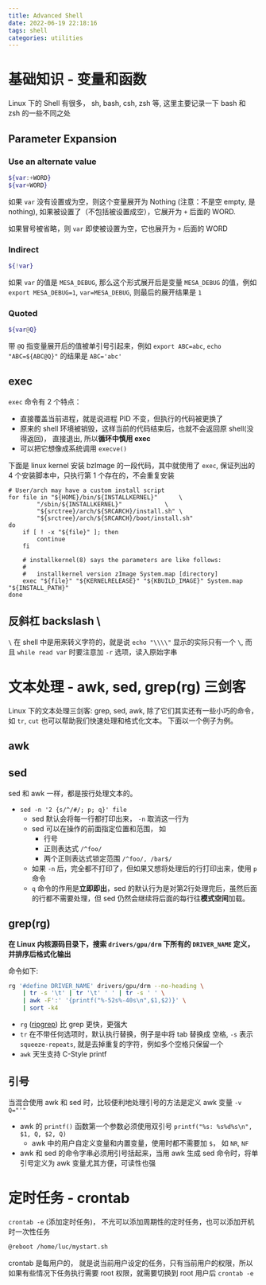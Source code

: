 ```yaml
---
title: Advanced Shell
date: 2022-06-19 22:18:16
tags: shell
categories: utilities
---
```


# 基础知识 - 变量和函数

Linux 下的 Shell 有很多， sh, bash, csh, zsh 等, 这里主要记录一下 bash 和 zsh 的一些不同之处

## Parameter Expansion

### Use an alternate value

```bash
${var:+WORD}
${var+WORD}
```

如果 `var` 没有设置或为空，则这个变量展开为 Nothing (注意：不是空 empty, 是 nothing), 如果被设置了（不包括被设置成空），它展开为 `+` 后面的 WORD.

如果冒号被省略，则 `var` 即使被设置为空，它也展开为 `+` 后面的 WORD


### Indirect

```bash
${!var}
```

如果 `var` 的值是 `MESA_DEBUG`, 那么这个形式展开后是变量 `MESA_DEBUG` 的值，例如 `export MESA_DEBUG=1`, `var=MESA_DEBUG`, 则最后的展开结果是 `1`

### Quoted

```bash
${var@Q}
```

带 `@Q` 指变量展开后的值被单引号引起来，例如 `export ABC=abc`, `echo "ABC=${ABC@Q}"` 的结果是 `ABC='abc'`

## exec

`exec` 命令有 2 个特点：
- 直接覆盖当前进程，就是说进程 PID 不变，但执行的代码被更换了
- 原来的 shell 环境被销毁，这样当前的代码结束后，也就不会返回原 shell(没得返回)， 直接退出, 所以**循环中慎用 exec**
- 可以把它想像成系统调用 `execve()`

下面是 linux kernel 安装 bzImage 的一段代码，其中就使用了 `exec`, 保证列出的 4 个安装脚本中，只执行第 1 个存在的，不会重复安装

```shell
# User/arch may have a custom install script
for file in "${HOME}/bin/${INSTALLKERNEL}"		\
	    "/sbin/${INSTALLKERNEL}"			\
	    "${srctree}/arch/${SRCARCH}/install.sh"	\
	    "${srctree}/arch/${SRCARCH}/boot/install.sh"
do
	if [ ! -x "${file}" ]; then
		continue
	fi

	# installkernel(8) says the parameters are like follows:
	#
	#   installkernel version zImage System.map [directory]
	exec "${file}" "${KERNELRELEASE}" "${KBUILD_IMAGE}" System.map "${INSTALL_PATH}"
done
```

## 反斜杠 backslash \

`\` 在 shell 中是用来转义字符的，就是说 `echo "\\\\"` 显示的实际只有一个 `\`, 而且 `while read var` 时要注意加 `-r` 选项，读入原始字串

# 文本处理 - awk, sed, grep(rg) 三剑客

Linux 下的文本处理三剑客: grep, sed, awk, 除了它们其实还有一些小巧的命令，如 `tr`, `cut` 也可以帮助我们快速处理和格式化文本。
下面以一个例子为例。

## awk


## sed

sed 和 awk 一样，都是按行处理文本的。

- `sed -n '2 {s/^/#/; p; q}' file`
	* sed 默认会将每一行都打印出来， `-n` 取消这一行为
	* sed 可以在操作的前面指定位置和范围， 如
		- 行号
		- 正则表达式 `/^foo/`
		- 两个正则表达式锁定范围 `/^foo/, /bar$/`
	* 如果 `-n` 后，完全都不打印了，但如果又想将处理后的行打印出来，使用 `p` 命令
	* `q` 命令的作用是**立即即出**，sed 的默认行为是对第2行处理完后，虽然后面的行都不需要处理，但 sed 仍然会继续将后面的每行往**模式空间**加载。

## grep(rg)

**在 Linux 内核源码目录下，搜索 `drivers/gpu/drm` 下所有的 `DRIVER_NAME` 定义，并排序后格式化输出**

命令如下:

```bash
rg '#define DRIVER_NAME' drivers/gpu/drm --no-heading \
    | tr -s '\t' | tr '\t' ' ' | tr -s ' ' \
    | awk -F':' '{printf("%-52s%-40s\n",$1,$2)}' \
    | sort -k4
```

- `rg` ([ripgrep](https://github.com/BurntSushi/ripgrep)) 比 grep 更快，更强大
- `tr` 在不带任何选项时，默认执行替换，例子是中将 tab 替换成 空格, `-s` 表示 `squeeze-repeats`, 就是去掉重复的字符，例如多个空格只保留一个
- `awk` 天生支持 C-Style printf
	
## 引号

当混合使用 awk 和 sed 时，比较便利地处理引号的方法是定义 awk 变量 `-v Q="'"`

- awk 的 `printf()` 函数第一个参数必须使用双引号 `printf("%s: %s%d%s\n", $1, Q, $2, Q)`
	* awk 中的用户自定义变量和内置变量，使用时都不需要加 `$`， 如 `NR`, `NF`
- awk 和 sed 的命令字串必须用引号括起来，当用 awk 生成 sed 命令时，将单引号定义为 awk 变量尤其方便，可读性也强


# 定时任务 - crontab

`crontab -e` (添加定时任务)， 不光可以添加周期性的定时任务，也可以添加开机时一次性任务

```bash
@reboot /home/luc/mystart.sh
```

crontab 是每用户的， 就是说当前用户设定的任务，只有当前用户的权限，所以如果有些情况下任务执行需要 root 权限，就需要切换到 root 用户后 `crontab -e`
